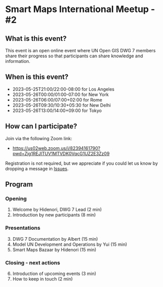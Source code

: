 # Smart Maps International Meetup - #2

## What is this event?

This event is an open online event where UN Open GIS DWG 7 members share their progress so that participants can share knowledge and information.

## When is this event?

- 2023-05-25T21:00/22:00-08:00 for Los Angeles
- 2023-05-26T00:00/01:00-07:00 for New York
- 2023-05-26T06:00/07:00+02:00 for Rome
- 2023-05-26T09:30/10:30+05:30 for New Delhi
- 2023-05-26T13:00/14:00+09:00 for Tokyo

## How can I participate?

Join via the following Zoom link:

- https://us02web.zoom.us/j/82394161790?pwd=Zjg1REJlTUV1MTVDK0VqcG1UZ2E3Zz09

Registration is not required, but we appreciate if you could let us know by dropping a message in [Issues](https://github.com/UNopenGIS/7/issues/152).

## Program

### Opening

1. Welcome by Hidenori, DWG 7 Lead (2 min)
2. Introduction by new participants (8 min)

### Presentations

3. DWG 7 Documentation by Albert (15 min)
4. Model UN Development and Operations by Yui (15 min)
5. Smart Maps Bazaar by Hidenori (15 min)

### Closing - next actions

6. Introduction of upcoming events (3 min)
7. How to keep in touch (2 min)
